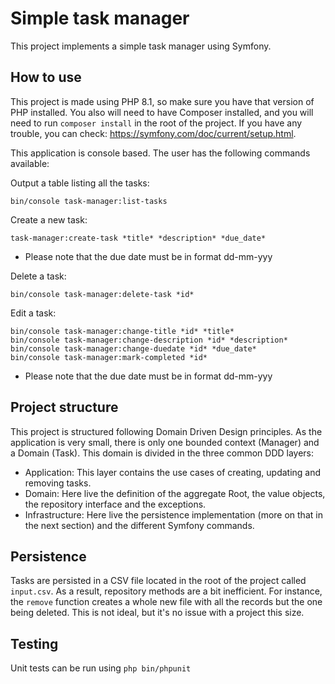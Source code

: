 # Simple task manager
This project implements a simple task manager using Symfony.

## How to use

This project is made using PHP 8.1, so make sure you have that version of PHP installed. You also will need to have Composer installed, and you will need to run `composer install` in the root of the project. If you have any trouble, you can check: https://symfony.com/doc/current/setup.html.

This application is console based. The user has the following commands available:

Output a table listing all the tasks:

    bin/console task-manager:list-tasks

Create a new task:

    task-manager:create-task *title* *description* *due_date*
* Please note that the due date must be in format dd-mm-yyy

Delete a task:

    bin/console task-manager:delete-task *id*
Edit a task:

    bin/console task-manager:change-title *id* *title*
    bin/console task-manager:change-description *id* *description*
    bin/console task-manager:change-duedate *id* *due_date*
    bin/console task-manager:mark-completed *id*

* Please note that the due date must be in format dd-mm-yyy

## Project structure
This project is structured following Domain Driven Design principles. As the application is very small, there is only one bounded context (Manager) and a Domain (Task). This domain is divided in the three common DDD layers:
* Application: This layer contains the use cases of creating, updating and removing tasks.
* Domain: Here live the definition of the aggregate Root, the value objects, the repository interface and the exceptions.
* Infrastructure: Here live the persistence implementation (more on that in the next section) and the different Symfony commands.

## Persistence
Tasks are persisted in a CSV file located in the root of the project called `input.csv`. As a result, repository methods are a bit inefficient. For instance, the `remove` function creates a whole new file with all the records but the one being deleted. This is not ideal, but it's no issue with a project this size.

## Testing
Unit tests can be run using `php bin/phpunit`